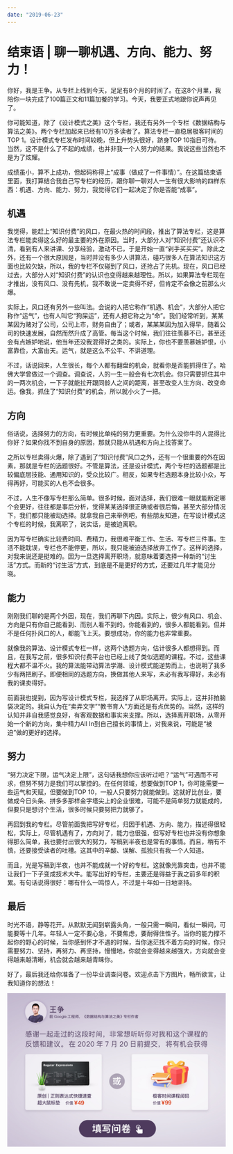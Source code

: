 ```yaml
---
date: "2019-06-23"
---  
```

      
# 结束语  | 聊一聊机遇、方向、能力、努力！
你好，我是王争。从专栏上线到今天，足足有8个月的时间了。在这8个月里，我陪你一块完成了100篇正文和11篇加餐的学习。今天，我要正式地跟你说声再见了。

你可能知道，除了《设计模式之美》这个专栏，我还有另外一个专栏《数据结构与算法之美》。两个专栏加起来已经有10万多读者了。算法专栏一直稳居极客时间的TOP 1。设计模式专栏发布时间较晚，但上升势头很好，跻身TOP 10指日可待。当然，这不是什么了不起的成绩，也并非我一个人努力的结果。我说这些当然也不是为了炫耀。

成绩虽小，算不上成功，但起码称得上“成事（做成了一件事情）”。在这篇结束语里面，我打算结合我自己写专栏的经历，跟你聊一聊对人一生有很大影响的四样东西：机遇、方向、能力、努力，我觉得它们一起决定了你是否能“成事”。

## 机遇

我觉得，能赶上“知识付费”的风口，在最火热的时间段，推出了算法专栏，这是算法专栏能卖得这么好的最主要的外在原因。当时，大部分人对“知识付费”还认识不清，看到有人来讲课、分享经验，激动不已，于是开始一直“剁手买买买”。除此之外，还有一个很大原因是，当时并没有多少人讲算法，碰巧很多人在算法知识这方面也比较欠缺，所以，我的专栏不仅碰到了风口，还抢占了先机。现在，风口已经过去，大部分人对“知识付费”的认识也变得越来越理性。所以，如果算法专栏现在才推出，没有风口、没有先机，我不敢说一定卖得不好，但肯定不会像之前那么火爆。

<!-- [[[read_end]]] -->

实际上，风口还有另外一些叫法。会说的人把它称作“机遇、机会”，大部分人把它称作“运气”，也有人叫它“狗屎运”，还有人把它称之为“命”。我们经常听到，某某某因为赌对了公司，公司上市，财务自由了；或者，某某某因为加入得早，随着公司的快速发展，自然而然升成了高管。每当这个时候，我们往往羡慕不已，甚至还会有点嫉妒地说，他当年还没我混得好之类的。实际上，你也不要羡慕嫉妒恨，小富靠俭，大富由天。运气，就是这么不公平、不讲道理。

不过，话说回来，人生很长，每个人都有翻盘的机会，就看你是否能抓得住了。哈佛大学曾做过一个调查。调查说，人的一生一般会有七次机会。你只需要抓住其中的一两次机会，一下子就能拉开跟同龄人之间的距离，甚至改变人生方向、改变命运。像我，抓住了“知识付费”的机会，所以就小火了一把。

## 方向

俗话说，选择努力的方向，有时候比单纯的努力更重要。为什么没你牛的人混得比你好？如果你找不到自身的原因，那就只能从机遇和方向上找答案了。

之所以专栏卖得火爆，除了遇到了“知识付费”风口之外，还有一个很重要的外在因素，那就是专栏的选题很好。不管是算法，还是设计模式，两个专栏的选题都是比较偏底层技能、通用知识的，受众比较广。相反，如果专栏选题本身比较小众，写得再好，可能买的人也不会很多。

不过，人生不像写专栏那么简单。很多时候，面对选择，我们很难一眼就能断定哪个会更好，往往都是事后分析，觉得某某选择很正确或者很后悔，甚至大部分情况下，我们都只能被动选择。就拿我自己来举例吧，有些朋友知道，在写设计模式这个专栏的时候，我离职了，说实话，是被迫离职。

因为写专栏确实比较费时间、费精力，我很难平衡工作、生活、写专栏三件事。生活不能耽误，专栏也不能停更，所以，我只能被迫选择放弃工作了。这样的选择，对我来说还是挺难的。因为一旦选择离开职场，就意味着要选择一种新的“讨生活”方式。而新的“讨生活”方式，到底是不是更好的方式，还要过几年才能见分晓。

## 能力

刚刚我们聊的是两个外因，现在，我们再聊下内因。实际上，很少有风口、机会、方向是只有你自己能看到、而别人看不到的。你能看到的，很多人都能看到。但并不是任何扑风口的人，都能飞上天。要想成功，你的能力也非常重要。

就像我的算法、设计模式专栏一样，这两个选题方向，估计很多人都想得到。而且，在我写之前，很多知识付费平台也已经上线了类似选题的课程。不过，这些课程大都不温不火。我的算法能带动算法学潮、设计模式能逆势而上，也说明了我多少有两把刷子。即便相同的选题方向，换做其他人来写，未必有我写得好，未必有我的课卖得好。

前面我也提到，因为写设计模式专栏，我选择了从职场离开。实际上，这并非拍脑袋决定的。我自认为在“卖弄文字”“教书育人”方面还是有点优势的。当然，这样的认知并非自我感觉良好，有客观数据和事实来支撑。所以，选择离开职场，从零开始一个新的方向，集中精力All In到自己擅长的事情上，对我来说，可能是“被迫”做的更好的选择。

## 努力

“努力决定下限，运气决定上限”，这句话我想你应该听过吧？“运气”可遇而不可求，但努不努力是我们可以掌控的。在任何领域，想要做到TOP 1，你可能需要一些运气和天赋，但要做到TOP 10，一般人只要努力就能做到。这就好比创业，要做成今日头条、拼多多那样金字塔尖上的企业很难，可能不是简单努力就能成的，但要只是想讨个生活，很多时候只要努把力就够了。

再回到我的专栏。尽管前面我把写好专栏，归因于机遇、方向、能力，描述得很轻松，实际上，尽管机遇有了，方向对了，能力也很强，但写好专栏也并没有你想象得那么简单，我也要付出很大的努力，写稿到半夜也是常有的事情。而且，稍有不慎，还要接受读者的吐槽。这其中的辛酸、误解、孤独只有我一个人知道。

而且，光是写稿到半夜，也并不能成就一个好的专栏。这就像光靠突击，也并不能让我们一下子变成技术大牛。能写出好的专栏，主要还是得益于我之前多年的积累。有句话说得很好：哪有什么一鸣惊人，不过是十年如一日地坚持。

## 最后

时光不语，静等花开。从默默无闻到崭露头角，一般只需一瞬间，看似一瞬间，可能要等十几年。年轻人一定不要心急，不要焦虑，要耐得住性子。当你的能力撑不起你的野心的时候，当你感到怀才不遇的时候，当你迷茫找不着方向的时候，你只需要努力、坚持，再努力、再坚持，慢慢地，你就会变得越来越强大，方向就会变得越来越清晰，机会就会越来越青睐你。

好了，最后我还给你准备了一份毕业调查问卷。欢迎点击下方图片，畅所欲言，让我知道你的想法！

[![](./httpsstatic001geekbangorgresourceimage0dae0dc8d169dffb5dd46eeb636e5f04daae.jpg)](https://jinshuju.net/f/uomZGt)